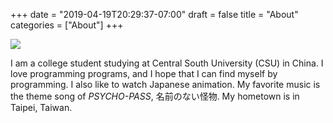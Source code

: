+++
date = "2019-04-19T20:29:37-07:00"
draft = false
title = "About"
categories = ["About"]
+++

![](https://i.loli.net/2019/04/21/5cbc8b63098ca.jpg)

I am a college student studying at Central South University (CSU) in China. 
I love programming programs, and I hope that I can find myself by programming. I also like to watch Japanese animation. 
My favorite music is the theme song of *PSYCHO-PASS*, 名前のない怪物. My hometown is in Taipei, Taiwan.

<!-- categories = ["test"] -->